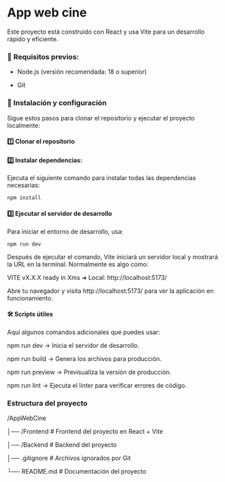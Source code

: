 # App web cine

Este proyecto está construido con React y usa Vite para un desarrollo rápido y eficiente.

### 📌 Requisitos previos:

* Node.js (versión recomendada: 18 o superior)

* Git


### 🚀 Instalación y configuración

Sigue estos pasos para clonar el repositorio y ejecutar el proyecto localmente:

#### 1️⃣ Clonar el repositorio


#### 2️⃣ Instalar dependencias:
Ejecuta el siguiente comando para instalar todas las dependencias necesarias:
```
npm install
```
#### 3️⃣ Ejecutar el servidor de desarrollo

Para iniciar el entorno de desarrollo, usa:
```
npm run dev
```

Después de ejecutar el comando, Vite iniciará un servidor local y mostrará la URL en la terminal. Normalmente es algo como:

VITE vX.X.X  ready in Xms
➜  Local:   http://localhost:5173/

Abre tu navegador y visita http://localhost:5173/ para ver la aplicación en funcionamiento.


#### 🛠️ Scripts útiles

Aquí algunos comandos adicionales que puedes usar:

npm run dev → Inicia el servidor de desarrollo.

npm run build → Genera los archivos para producción.

npm run preview → Previsualiza la versión de producción.

npm run lint → Ejecuta el linter para verificar errores de código.

### Estructura del proyecto
/AppWebCine

│── /Frontend   # Frontend del proyecto en React + Vite

│── /Backend            # Backend del proyecto

│── .gitignore      # Archivos ignorados por Git

└── README.md       # Documentación del proyecto



